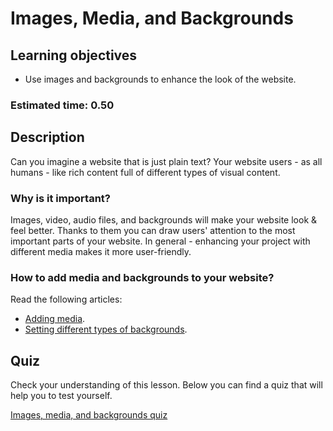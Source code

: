 
# Images, Media, and Backgrounds

## Learning objectives
- Use images and backgrounds to enhance the look of the website.

### Estimated time: 0.50

## Description

Can you imagine a website that is just plain text? Your website users - as all humans - like rich content full of different types of visual content.

### Why is it important?

Images, video, audio files, and backgrounds will make your website look & feel better. Thanks to them you can draw users' attention to the most important parts of your website. 
In general - enhancing your project with different media makes it more user-friendly.

### How to add media and backgrounds to your website?

Read the following articles:
- [Adding media](https://learn.shayhowe.com/html-css/adding-media).
- [Setting different types of backgrounds](https://learn.shayhowe.com/html-css/setting-backgrounds-and-gradients/).


## Quiz 
Check your understanding of this lesson. Below you can find a quiz that will help you to test yourself.

[Images, media, and backgrounds quiz](https://docs.google.com/forms/d/e/1FAIpQLSdq3Bl7lNEGtuBoh9LAjJHS4OwrKJtphQsqz5CAdHhy-R9cdA/viewform)
